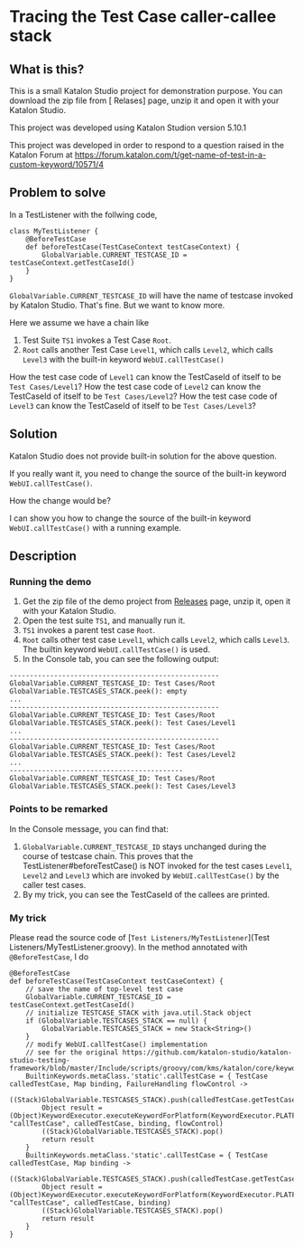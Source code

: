 # Tracing the Test Case caller-callee stack

## What is this?

This is a small Katalon Studio project for demonstration purpose. You can download the zip file from [
Relases] page, unzip it and open it with your Katalon Studio.

This project was developed using Katalon Studion version 5.10.1

This project was developed in order to respond to a question raised in the
Katalon Forum at
https://forum.katalon.com/t/get-name-of-test-in-a-custom-keyword/10571/4


## Problem to solve

In a TestListener with the follwing code,
```
class MyTestListener {
    @BeforeTestCase
    def beforeTestCase(TestCaseContext testCaseContext) {
        GlobalVariable.CURRENT_TESTCASE_ID = testCaseContext.getTestCaseId()
    }
}
```
`GlobalVariable.CURRENT_TESTCASE_ID` will have the name of testcase invoked by Katalon Studio.
That's fine. But we want to know more.

Here we assume we have a chain like
1. Test Suite `TS1` invokes a Test Case `Root`.
2. `Root` calls another Test Case `Level1`, which calls `Level2`, which calls `Level3`  with the built-in keyword `WebUI.callTestCase()`

How the test case code of `Level1` can know the TestCaseId of itself to be `Test Cases/Level1`?
How the test case code of `Level2` can know the TestCaseId of itself to be `Test Cases/Level2`?
How the test case code of `Level3` can know the TestCaseId of itself to be `Test Cases/Level3`?

## Solution

Katalon Studio does not provide built-in solution for the above question.

If you really want it, you need to change the source of the built-in keyword `WebUI.callTestCase()`.

How the change would be?

I can show you how to change the source of the built-in keyword `WebUI.callTestCase()` with
a running example.

## Description

### Running the demo

1. Get the zip file of the demo project from [Releases]() page, unzip it, open it with your Katalon Studio.
2. Open the test suite `TS1`, and manually run it.
3. `TS1` invokes a parent test case `Root`.
4. `Root` calls other test case `Level1`, which calls `Level2`, which calls `Level3`. The builtin keyword `WebUI.callTestCase()` is used.
5. In the Console tab, you can see the following output:

```
----------------------------------------------------
GlobalVariable.CURRENT_TESTCASE_ID: Test Cases/Root
GlobalVariable.TESTCASES_STACK.peek(): empty
...
----------------------------------------------------
GlobalVariable.CURRENT_TESTCASE_ID: Test Cases/Root
GlobalVariable.TESTCASES_STACK.peek(): Test Cases/Level1
...
----------------------------------------------------
GlobalVariable.CURRENT_TESTCASE_ID: Test Cases/Root
GlobalVariable.TESTCASES_STACK.peek(): Test Cases/Level2
...
-------------------------------------------
GlobalVariable.CURRENT_TESTCASE_ID: Test Cases/Root
GlobalVariable.TESTCASES_STACK.peek(): Test Cases/Level3
```

### Points to be remarked

In the Console message, you can find that:

1. `GlobalVariable.CURRENT_TESTCASE_ID` stays unchanged during the course of testcase chain. This proves that the TestListener#beforeTestCase() is NOT invoked for the test cases `Level1`, `Level2` and `Level3` which are invoked by  `WebUI.callTestCase()` by the caller test cases.
2. By my trick, you can see the TestCaseId of the callees are printed.

### My trick

Please read the source code of [`Test Listeners/MyTestListener`](Test Listeners/MyTestListener.groovy). In the method annotated with `@BeforeTestCase`, I do

```
@BeforeTestCase
def beforeTestCase(TestCaseContext testCaseContext) {
    // save the name of top-level test case
    GlobalVariable.CURRENT_TESTCASE_ID = testCaseContext.getTestCaseId()
    // initialize TESTCASE_STACK with java.util.Stack object
    if (GlobalVariable.TESTCASES_STACK == null) {
        GlobalVariable.TESTCASES_STACK = new Stack<String>()
    }
    // modify WebUI.callTestCase() implementation
    // see for the original https://github.com/katalon-studio/katalon-studio-testing-framework/blob/master/Include/scripts/groovy/com/kms/katalon/core/keyword/BuiltinKeywords.groovy
    BuiltinKeywords.metaClass.'static'.callTestCase = { TestCase calledTestCase, Map binding, FailureHandling flowControl ->
        ((Stack)GlobalVariable.TESTCASES_STACK).push(calledTestCase.getTestCaseId())
        Object result = (Object)KeywordExecutor.executeKeywordForPlatform(KeywordExecutor.PLATFORM_BUILT_IN, "callTestCase", calledTestCase, binding, flowControl)
        ((Stack)GlobalVariable.TESTCASES_STACK).pop()
        return result
    }
    BuiltinKeywords.metaClass.'static'.callTestCase = { TestCase calledTestCase, Map binding ->
        ((Stack)GlobalVariable.TESTCASES_STACK).push(calledTestCase.getTestCaseId())
        Object result = (Object)KeywordExecutor.executeKeywordForPlatform(KeywordExecutor.PLATFORM_BUILT_IN, "callTestCase", calledTestCase, binding)
        ((Stack)GlobalVariable.TESTCASES_STACK).pop()
        return result
    }
}
```
